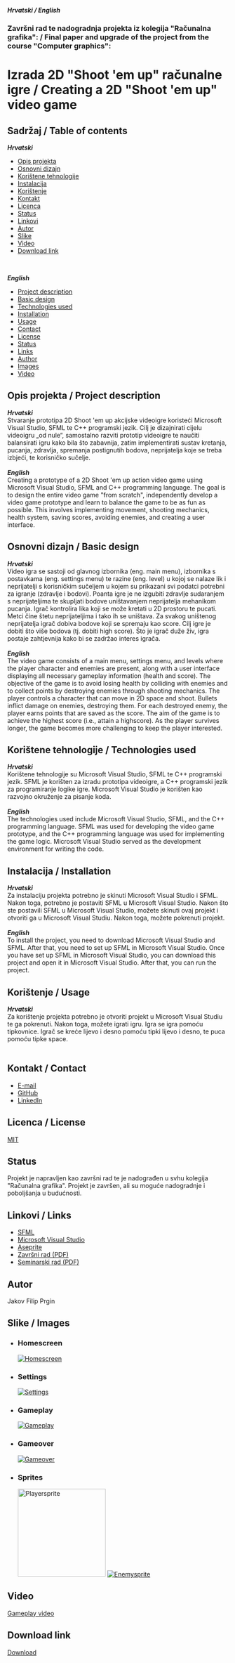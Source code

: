 ***Hrvatski / English***
### Završni rad te nadogradnja projekta iz kolegija "Računalna grafika": / Final paper and upgrade of the project from the course "Computer graphics":
# Izrada 2D "Shoot 'em up" računalne igre / Creating a 2D "Shoot 'em up" video game

## Sadržaj / Table of contents
***Hrvatski***<br>
- [Opis projekta](#opis-projekta)
- [Osnovni dizajn](#osnovni-dizajn)
- [Korištene tehnologije](#korištene-tehnologije)
- [Instalacija](#instalacija)
- [Korištenje](#korištenje)
- [Kontakt](#kontakt)
- [Licenca](#licenca)
- [Status](#status)
- [Linkovi](#linkovi)
- [Autor](#autor)
- [Slike](#slike)
- [Video](#video)
- [Download link](#download-link)
<br>

***English***<br>
- [Project description](#project-description)
- [Basic design](#basic-design)
- [Technologies used](#technologies-used)
- [Installation](#installation)
- [Usage](#usage)
- [Contact](#contact)
- [License](#license)
- [Status](#status)
- [Links](#links)
- [Author](#author)
- [Images](#images)
- [Video](#video)

## Opis projekta / Project description
***Hrvatski***<br>
Stvaranje prototipa 2D Shoot 'em up akcijske videoigre koristeći Microsoft Visual Studio, SFML te C++ programski jezik. Cilj je dizajnirati cijelu videoigru „od nule“, samostalno razviti prototip videoigre te naučiti balansirati igru kako bila što zabavnija, zatim implementirati sustav kretanja, pucanja, zdravlja, spremanja postignutih bodova, neprijatelja koje se treba izbjeći, te korisničko sučelje.<br><br>
***English***<br>
Creating a prototype of a 2D Shoot 'em up action video game using Microsoft Visual Studio, SFML and C++ programming language. The goal is to design the entire video game "from scratch", independently develop a video game prototype and learn to balance the game to be as fun as possible. This involves implementing movement, shooting mechanics, health system, saving scores, avoiding enemies, and creating a user interface.

## Osnovni dizajn / Basic design
***Hrvatski***<br>
Video igra se sastoji od glavnog izbornika (eng. main menu), izbornika s postavkama (eng. settings menu) te razine (eng. level) u kojoj se nalaze lik i neprijatelji s korisničkim sučeljem u kojem su prikazani svi podatci potrebni za igranje (zdravlje i bodovi). Poanta igre je ne izgubiti zdravlje sudaranjem s neprijateljima te skupljati bodove uništavanjem neprijatelja mehanikom pucanja. Igrač kontrolira lika koji se može kretati u 2D prostoru te pucati. Metci čine štetu neprijateljima i tako ih se uništava. Za svakog uništenog neprijatelja igrač dobiva bodove koji se spremaju kao score. Cilj igre je dobiti što više bodova (tj. dobiti high score). Što je igrač duže živ, igra postaje zahtjevnija kako bi se zadržao interes igrača.<br><br>
***English***<br>
The video game consists of a main menu, settings menu, and levels where the player character and enemies are present, along with a user interface displaying all necessary gameplay information (health and score). The objective of the game is to avoid losing health by colliding with enemies and to collect points by destroying enemies through shooting mechanics. The player controls a character that can move in 2D space and shoot. Bullets inflict damage on enemies, destroying them. For each destroyed enemy, the player earns points that are saved as the score. The aim of the game is to achieve the highest score (i.e., attain a highscore). As the player survives longer, the game becomes more challenging to keep the player interested.

## Korištene tehnologije / Technologies used
***Hrvatski***<br>
Korištene tehnologije su Microsoft Visual Studio, SFML te C++ programski jezik. SFML je korišten za izradu prototipa videoigre, a C++ programski jezik za programiranje logike igre. Microsoft Visual Studio je korišten kao razvojno okruženje za pisanje koda.<br><br>
***English***<br>
The technologies used include Microsoft Visual Studio, SFML, and the C++ programming language. SFML was used for developing the video game prototype, and the C++ programming language was used for implementing the game logic. Microsoft Visual Studio served as the development environment for writing the code.

## Instalacija / Installation
***Hrvatski***<br>
Za instalaciju projekta potrebno je skinuti Microsoft Visual Studio i SFML. Nakon toga, potrebno je postaviti SFML u Microsoft Visual Studio. Nakon što ste postavili SFML u Microsoft Visual Studio, možete skinuti ovaj projekt i otvoriti ga u Microsoft Visual Studiu. Nakon toga, možete pokrenuti projekt.<br><br>
***English***<br>
To install the project, you need to download Microsoft Visual Studio and SFML. After that, you need to set up SFML in Microsoft Visual Studio. Once you have set up SFML in Microsoft Visual Studio, you can download this project and open it in Microsoft Visual Studio. After that, you can run the project.

## Korištenje / Usage
***Hrvatski***<br>
Za korištenje projekta potrebno je otvoriti projekt u Microsoft Visual Studiu te ga pokrenuti. Nakon toga, možete igrati igru. Igra se igra pomoću tipkovnice. Igrač se kreće lijevo i desno pomoću tipki lijevo i desno, te puca pomoću tipke space.<br><br>


## Kontakt / Contact
- [E-mail](mailto:jfprgin@gmail.com)
- [GitHub](github.com/jfprgin)
- [LinkedIn](https://www.linkedin.com/in/jakov-filip-prgin-5a05ab20b?utm_source=share&utm_campaign=share_via&utm_content=profile&utm_medium=android_app)

## Licenca / License
[MIT](https://choosealicense.com/licenses/mit/)

## Status
Projekt je napravljen kao završni rad te je nadograđen u svhu kolegija "Računalna grafika". Projekt je završen, ali su moguće nadogradnje i poboljšanja u budućnosti.

## Linkovi / Links
- [SFML](https://www.sfml-dev.org/)
- [Microsoft Visual Studio](https://visualstudio.microsoft.com/)
- [Aseprite](https://www.aseprite.org/)
- [Završni rad (PDF)](https://drive.google.com/file/d/1xLPBs2V62cMgwxkPwbIZiv67Feif_hvs/view?usp=sharing)
- [Seminarski rad (PDF)](https://drive.google.com/file/d/1RqrLVR2VBv-rdKd3FelnbbxW-yLl-4Y6/view?usp=sharing)

## Autor
Jakov Filip Prgin


## Slike / Images
- ### Homescreen
  [![Homescreen](https://i.ibb.co/rQ7d2K2/Homescreen.png)](https://ibb.co/kGHm2V2)
- ### Settings
  [![Settings](https://i.ibb.co/TmpBhnG/Settings.png)](https://ibb.co/bzqgdyV)
- ### Gameplay
  [![Gameplay](https://i.ibb.co/SQGkqxS/Gameplay.png)](https://ibb.co/28HzX6J)
- ### Gameover
    [![Gameover](https://i.ibb.co/VYXZQZK/Gameover.png)](https://ibb.co/Df3y8yq)
- ### Sprites
    [<img src="https://i.ibb.co/sPN2hbN/Playersprite.png" alt="Playersprite" width="200"/>](https://ibb.co/1nPL37P)
    [![Enemysprite](https://i.ibb.co/Zf9fSJ5/Enemysprite.png)](https://ibb.co/FhphXW2)


## Video
[Gameplay video](https://youtu.be/sUlyR8gxmTw)

## Download link
[Download](https://drive.google.com/file/d/1xLPBs2V62cMgwxkPwbIZiv67Feif_hvs/view?usp=sharing)
